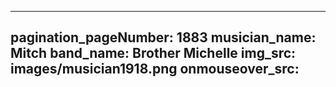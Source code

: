 ------
pagination_pageNumber: 1883
musician_name: Mitch
band_name: Brother Michelle
img_src: images/musician1918.png
onmouseover_src: 
------
